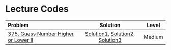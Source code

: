 # Lecture Codes

|  **Problem**  |  **Solution**  |  **Level**  |
|:--------------|:--------------:|:-----------:|
|  [375. Guess Number Higher or Lower II](https://leetcode.com/problems/guess-number-higher-or-lower-ii/description/)  |  [Solution1](https://github.com/kishanrajput23/Love-Babbar-CPP-DSA-Course/blob/main/Lectures/Lecture_128/Lecture_Codes/375_1.cpp), [Solution2](https://github.com/kishanrajput23/Love-Babbar-CPP-DSA-Course/blob/main/Lectures/Lecture_128/Lecture_Codes/375_2.cpp), [Solution3](https://github.com/kishanrajput23/Love-Babbar-CPP-DSA-Course/blob/main/Lectures/Lecture_128/Lecture_Codes/375_3.cpp)  |  Medium  |

